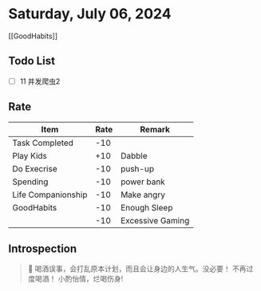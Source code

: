# Saturday, July 06, 2024

[[GoodHabits]]

## Todo List

- [ ] 11 并发爬虫2

## Rate

| Item               | Rate | Remark           |
| ------------------ | ---- | ---------------- |
| Task Completed     | -10  |                  |
| Play Kids          | +10  | Dabble           |
| Do Execrise        | -10  | push-up          |
| Spending           | -10  | power bank       |
| Life Companionship | -10  | Make angry       |
| GoodHabits         | -10  | Enough Sleep     |
|                    | -10  | Excessive Gaming |

## Introspection

> 🍺
> 喝酒误事，会打乱原本计划，而且会让身边的人生气。没必要！
> 不再过度喝酒！
> 小酌怡情，烂喝伤身!

